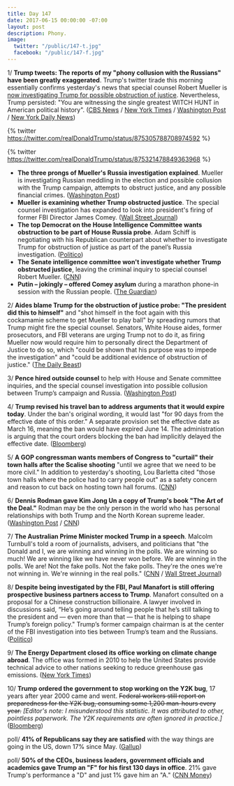```yaml
---
title: Day 147
date: 2017-06-15 00:00:00 -07:00
layout: post
description: Phony.
image:
  twitter: "/public/147-t.jpg"
  facebook: "/public/147-f.jpg"
---
```


1/ **Trump tweets: The reports of my "phony collusion with the Russians" have been greatly exaggerated**. Trump's twitter tirade this morning essentially confirms yesterday's news that special counsel Robert Mueller is [now investigating Trump for possible obstruction of justice](https://whatthefuckjusthappenedtoday.com/2017/06/14/Day-146/#1-robert-mueller is-now-investigatin). Nevertheless, Trump persisted: "You are witnessing the single greatest WITCH HUNT in American political history". ([CBS News](http://www.cbsnews.com/news/trump-tweets-obstruction-of-justice-reports-are-phony/) / [New York Times](https://www.nytimes.com/2017/06/15/us/politics/trump-obstruction-of-justice-reports.html) / [Washington Post](https://www.washingtonpost.com/news/post-politics/wp/2017/06/15/on-twitter-trump-decries-obstruction-probe-related-to-phony-story/) / [New York Daily News](http://www.nydailynews.com/news/politics/dismissive-tweet-trump-confirm-obstruction-probe-article-1.3249477))

{% twitter https://twitter.com/realDonaldTrump/status/875305788708974592 %}

{% twitter https://twitter.com/realDonaldTrump/status/875321478849363968 %}

* **The three prongs of Mueller's Russia investigation explained**. Mueller is investigating Russian meddling in the election and possible collusion with the Trump campaign, attempts to obstruct justice, and any possible financial crimes. ([Washington Post](https://www.washingtonpost.com/news/the-fix/wp/2017/06/15/3-prongs-of-the-russia-investigation-explained/))
* **Mueller is examining whether Trump obstructed justice**. The special counsel investigation has expanded to look into president's firing of former FBI Director James Comey. ([Wall Street Journal](https://www.wsj.com/articles/mueller-probe-examining-whether-donald-trump-obstructed-justice-1497490897))
* **The top Democrat on the House Intelligence Committee wants obstruction to be part of House Russia probe**. Adam Schiff is negotiating with his Republican counterpart about whether to investigate Trump for obstruction of justice as part of the panel’s Russia investigation. ([Politico](http://www.politico.com/story/2017/06/15/adam-schiff-trump-obstruction-house-russia-239603))
* **The Senate intelligence committee won't investigate whether Trump obstructed justice**, leaving the criminal inquiry to special counsel Robert Mueller. ([CNN](http://www.cnn.com/2017/06/15/politics/senate-trump-obstruction-of-justice/))
* **Putin – jokingly – offered Comey asylum** during a marathon phone-in session with the Russian people. ([The Guardian](https://www.theguardian.com/world/2017/jun/15/vladimir-putin-russia-phone-in-session-james-comey-snowden-asylum))

2/ **Aides blame Trump for the obstruction of justice probe: "The president did this to himself"** and "shot himself in the foot again with this cockamamie scheme to get Mueller to play ball" by spreading rumors that Trump might fire the special counsel. Senators, White House aides, former prosecutors, and FBI veterans are urging Trump not to do it, as firing Mueller now would require him to personally direct the Department of Justice to do so, which "could be shown that his purpose was to impede the investigation" and "could be additional evidence of obstruction of justice." ([The Daily Beast](http://www.thedailybeast.com/even-trumps-aides-blame-him-for-obstruction-probe-president-did-this-to-himself))

3/ **Pence hired outside counsel** to help with House and Senate committee inquiries, and the special counsel investigation into possible collusion between Trump’s campaign and Russia. ([Washington Post](https://www.washingtonpost.com/politics/pence-hires-outside-counsel-to-deal-with-russia-probe-inquiries/2017/06/15/c40ef55c-51f5-11e7-a973-3dae94ed3eb7_story.html))

4/ **Trump revised his travel ban to address arguments that it would expire today**. Under the ban's original wording, it would last "for 90 days from the effective date of this order." A separate provision set the effective date as March 16, meaning the ban would have expired June 14. The administration is arguing that the court orders blocking the ban had implicitly delayed the effective date. ([Bloomberg](https://www.bloomberg.com/politics/articles/2017-06-14/trump-amends-travel-ban-to-address-possible-expiration-date))

5/ **A GOP congressman wants members of Congress to "curtail" their town halls after the Scalise shooting** "until we agree that we need to be more civil." In addition to yesterday's shooting, Lou Barletta cited "those town halls where the police had to carry people out" as a safety concern and reason to cut back on hosting town hall forums. ([CNN](http://www.cnn.com/2017/06/15/politics/kfile-lou-barletta-town-halls/))

6/ **Dennis Rodman gave Kim Jong Un a copy of Trump's book "The Art of the Deal."** Rodman may be the only person in the world who has personal relationships with both Trump and the North Korean supreme leader. ([Washington Post](https://www.washingtonpost.com/news/worldviews/wp/2017/06/15/dennis-rodman-just-gave-kim-jong-un-the-art-of-the-deal-and-it-may-be-a-genius-move/) / [CNN](http://www.cnn.com/2017/06/15/asia/dennis-rodman-north-korea/index.html))

7/ **The Australian Prime Minister mocked Trump in a speech**. Malcolm Turnbull's told a room of journalists, advisers, and politicians that "the Donald and I, we are winning and winning in the polls. We are winning so much! We are winning like we have never won before. We are winning in the polls. We are! Not the fake polls. Not the fake polls. They're the ones we're not winning in. We're winning in the real polls." ([CNN](http://www.cnn.com/2017/06/15/asia/turnbull-trump-australia-speech/index.html) / [Wall Street Journal](https://www.wsj.com/articles/australia-leader-mocks-donald-trump-we-are-winning-so-much-1497520273))

8/ **Despite being investigated by the FBI, Paul Manafort is still offering prospective business partners access to Trump**. Manafort consulted on a proposal for a Chinese construction billionaire. A lawyer involved in discussions said, “He’s going around telling people that he’s still talking to the president and — even more than that — that he is helping to shape Trump’s foreign policy." Trump’s former campaign chairman is at the center of the FBI investigation into ties between Trump’s team and the Russians. ([Politico](http://www.politico.com/story/2017/06/15/paul-manafort-fbi-trump-239573))

9/ **The Energy Department closed its office working on climate change abroad**. The office was formed in 2010 to help the United States provide technical advice to other nations seeking to reduce greenhouse gas emissions. ([New York Times](https://www.nytimes.com/2017/06/15/climate/energy-department-closes-office-working-on-climate-change-abroad.html))

10/ **Trump ordered the government to stop working on the Y2K bug**, 17 years after year 2000 came and went. <s>Federal workers still report on preparedness for the Y2K bug, consuming some 1,200 man-hours every year.</s> _[Editor's note: I misunderstood this statistic. It was attributed to other, pointless paperwork. The Y2K requirements are often ignored in practice.]_ ([Bloomberg](https://www.bloomberg.com/politics/articles/2017-06-15/trump-orders-government-to-stop-work-on-y2k-bug-17-years-later))

poll/ **41% of Republicans say they are satisfied** with the way things are going in the US, down 17% since May. ([Gallup](http://www.gallup.com/poll/212252/seventeen-point-drop-satisfaction-among-republicans.aspx))

poll/ **50% of the CEOs, business leaders, government officials and academics gave Trump an "F" for his first 130 days in office**. 21% gave Trump's performance a "D" and just 1% gave him an "A." ([CNN Money](http://money.cnn.com/2017/06/15/investing/ceos-give-trump-f-yale-survey/index.html))